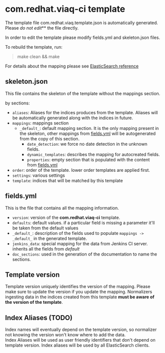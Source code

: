 # com.redhat.viaq-ci template

The template file com.redhat.viaq.template.json is automatically generated. Please _do not edit_** the file directly.

In order to edit the template please modify fields.yml and skeleton.json files.

To rebuild the template, run:
> make clean && make

For details about the mapping please see [ElasticSearch reference](https://www.elastic.co/guide/en/elasticsearch/reference/current/indices-templates.html)

## skeleton.json

This file contains the skeleton of the template without the mappings section.

by sections:  
* `aliases`: Aliases for the indices produces from the template. Aliases will be automatically generated along with the indices in future.  
* `mappings`: mappings section  
  * `_default_`: default mapping section. It is the only mapping present in the skeleton, other mappings from [fields.yml](fields.yml) will be autogenerated from the copy of this section.  
    * `date_detection`: we force no date detection in the unknown fields.  
    * `dynamic_templates`: describes the mapping for autocreated fields.  
    * `properties`: empty section that is populated with the content from [fields.yml](fields.yml)  
* `order`: order of the template. lower order templates are applied first.  
* `settings`: various settings  
* `template`: indices that will be matched by this template  

## fields.yml
This is the file that contains all the mapping information.  
- `version`: version of the **com.redhat.viaq-ci** template. 
- `defaults`: default values. if a particular field is missing a parameter it'll be taken from the default values  
- `_default_`: description of the fields used to populate `mappings -> _default_` in the generated template.  
- `jenkins_data`: special mapping for the data from Jenkins CI server. inherits all the fields from _default_  
- `doc_sections`: used in the generation of the documentation to name the sections.  

## Template version
Template version uniquely identifies the version of the mapping. Please make sure to update the version if you update the mapping.
Normalizers ingesting data in the indices created from this template __must be aware of the version of the template__.  

## Index Aliases (TODO)
Index names will eventually depend on the template version, so normalizer not knowing the version won't know where to add the data.  
Index Aliases will be used as user friendly identifiers that don't depend on template version. Index aliases will be used by all ElasticSearch clients.

